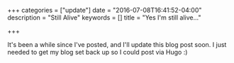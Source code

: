 +++
categories = ["update"]
date = "2016-07-08T16:41:52-04:00"
description = "Still Alive"
keywords = []
title = "Yes I'm still alive..."

+++

It's been a while since I've posted, and I'll update this blog post soon. I
just needed to get my blog set back up so I could post via Hugo :)
